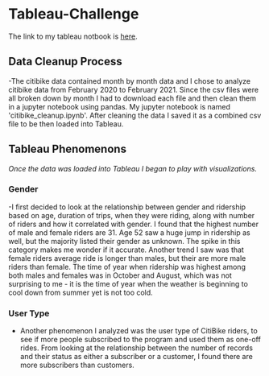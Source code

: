 # Tableau-Challenge
The link to my tableau notbook is [here](https://public.tableau.com/profile/maria.quinton#!/vizhome/CitibikeData2021/Story1?publish=yes). 

## Data Cleanup Process
-The citibike data contained month by month data and I chose to analyze citibike data from February 2020 to February 2021. Since the csv files were all broken down by month I had to download each file and then clean them in a jupyter notebook using pandas. My jupyter notebook is named 'citibike_cleanup.ipynb'. After cleaning the data I saved it as a combined csv file to be then loaded into Tableau. 

## Tableau Phenomenons
*Once the data was loaded into Tableau I began to play with visualizations.* 
### Gender
-I first decided to look at the relationship between gender and ridership based on age, duration of trips, when they were riding, along with number of riders and how it correlated with gender. I found that the highest number of male and female riders are 31. Age 52 saw a huge jump in ridership as well, but the majority listed their gender as unknown. The spike in this category makes me wonder if it accurate. Another trend I saw was that female riders average ride is longer than males, but their are more male riders than female. The time of year when ridership was highest among both males and females was in October and August, which was not surprising to me - it is the time of year when the weather is beginning to cool down from summer yet is not too cold. 
### User Type
- Another phenomenon I analyzed was the user type of CitiBike riders, to see if more people subscribed to the program and used them as one-off rides. From looking at the relationship between the number of records and their status as either a subscriber or a customer, I found there are more subscribers than customers. 